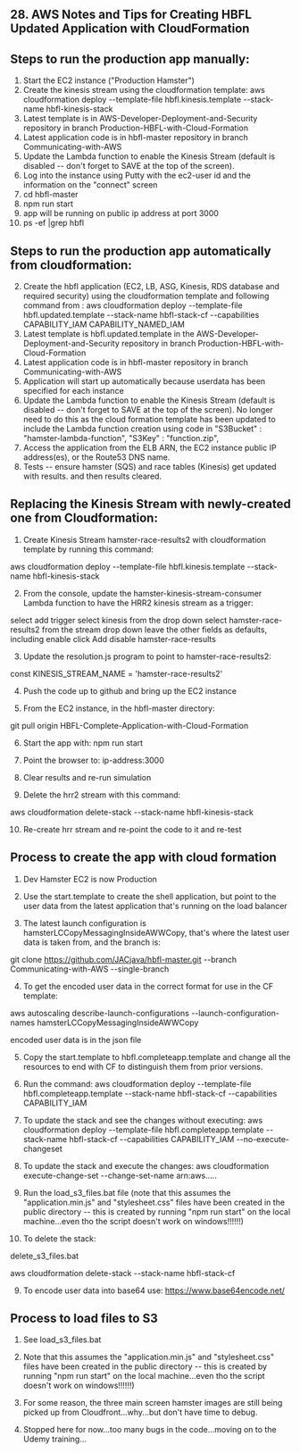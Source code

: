## 28. AWS Notes and Tips for Creating HBFL Updated Application with CloudFormation

## Steps to run the production app manually:

1.  Start the EC2 instance ("Production Hamster")
2.  Create the kinesis stream using the cloudformation template:  aws cloudformation deploy --template-file hbfl.kinesis.template --stack-name hbfl-kinesis-stack 
2.  Latest template is in AWS-Developer-Deployment-and-Security repository in branch Production-HBFL-with-Cloud-Formation
2.  Latest application code is in hbfl-master repository in branch Communicating-with-AWS
2.  Update the Lambda function to enable the Kinesis Stream (default is disabled -- don't forget to SAVE at the top of the screen).
2.  Log into the instance using Putty with the ec2-user id and the information on the "connect" screen
3.  cd hbfl-master
4.  npm run start
5.  app will be running on public ip address at port 3000
6.  ps -ef |grep hbfl

## Steps to run the production app automatically from cloudformation:

2.  Create the hbfl application (EC2, LB, ASG, Kinesis, RDS database and required security) using the cloudformation template and following command from :  aws cloudformation deploy --template-file hbfl.updated.template --stack-name hbfl-stack-cf --capabilities CAPABILITY_IAM CAPABILITY_NAMED_IAM
2.  Latest template is hbfl.updated.template in the AWS-Developer-Deployment-and-Security repository in branch Production-HBFL-with-Cloud-Formation
2.  Latest application code is in hbfl-master repository in branch Communicating-with-AWS
2.  Application will start up automatically because userdata has been specified for each instance
2.  Update the Lambda function to enable the Kinesis Stream (default is disabled -- don't forget to SAVE at the top of the screen).  No longer need to do this as the cloud formation template has been updated to include the Lambda function creation using code in
      "S3Bucket" : "hamster-lambda-function",
      "S3Key" : "function.zip",
2.  Access the application from the ELB ARN, the EC2 instance public IP address(es), or the Route53 DNS name.
2.  Tests -- ensure hamster (SQS) and race tables (Kinesis) get updated with results. and then results cleared.

## Replacing the Kinesis Stream with newly-created one from Cloudformation:

1.  Create Kinesis Stream hamster-race-results2 with cloudformation template by running this command:

aws cloudformation deploy --template-file hbfl.kinesis.template --stack-name hbfl-kinesis-stack

2.  From the console, update the hamster-kinesis-stream-consumer Lambda function to have the HRR2 kinesis stream as a trigger:

select add trigger
select kinesis from the drop down
select hamster-race-results2 from the stream drop down
leave the other fields as defaults, including enable
click Add
disable hamster-race-results

3.  Update the resolution.js program to point to hamster-race-results2:

const KINESIS_STREAM_NAME = 'hamster-race-results2'

4.  Push the code up to github and bring up the EC2 instance

5.  From the EC2 instance, in the hbfl-master directory:

git pull origin HBFL-Complete-Application-with-Cloud-Formation

6.  Start the app with:  npm run start

7.  Point the browser to:  ip-address:3000

8.  Clear results and re-run simulation

9.  Delete the hrr2 stream with this command:

aws cloudformation delete-stack --stack-name hbfl-kinesis-stack

10.  Re-create hrr stream and re-point the code to it and re-test

## Process to create the app with cloud formation

1.  Dev Hamster EC2 is now Production

2.  Use the start.template to create the shell application, but point to the user data from the latest application that's running on the load balancer

3.  The latest launch configuration is hamsterLCCopyMessagingInsideAWWCopy, that's where the latest user data is taken from, and the branch is:

git clone https://github.com/JACjava/hbfl-master.git --branch Communicating-with-AWS --single-branch

4.  To get the encoded user data in the correct format for use in the CF template:

aws autoscaling describe-launch-configurations --launch-configuration-names hamsterLCCopyMessagingInsideAWWCopy

encoded user data is in the json file

5.  Copy the start.template to hbfl.completeapp.template and change all the resources to end with CF to distinguish them from prior versions.

6.  Run the command:
aws cloudformation deploy --template-file hbfl.completeapp.template --stack-name hbfl-stack-cf --capabilities CAPABILITY_IAM

7.  To update the stack and see the changes without executing:
aws cloudformation deploy --template-file hbfl.completeapp.template --stack-name hbfl-stack-cf --capabilities CAPABILITY_IAM --no-execute-changeset

8.  To update the stack and execute the changes:
aws cloudformation execute-change-set --change-set-name arn:aws.....

8.  Run the load_s3_files.bat file (note that this assumes the "application.min.js" and "stylesheet.css" files have been created in the public directory -- this is created by running "npm run start" on the local machine...even tho the script doesn't work on windows!!!!!!)

9.  To delete the stack:

delete_s3_files.bat

aws cloudformation delete-stack --stack-name hbfl-stack-cf

9.  To encode user data into base64 use:  https://www.base64encode.net/

## Process to load files to S3

1.  See load_s3_files.bat

2.  Note that this assumes the "application.min.js" and "stylesheet.css" files have been created in the public directory -- this is created by running "npm run start" on the local machine...even tho the script doesn't work on windows!!!!!!)

3.  For some reason, the three main screen hamster images are still being picked up from Cloudfront...why...but don't have time to debug.

4.  Stopped here for now...too many bugs in the code...moving on to the Udemy training...










